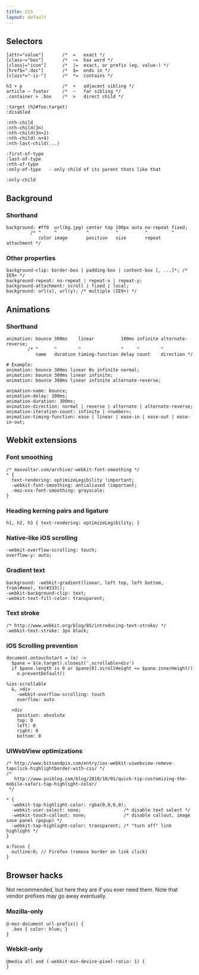 ```yaml
---
title: CSS
layout: default
---
```


Selectors
---------

    [attr="value"]       /*  =   exact */
    [class~="box"]       /*  ~=  has word */
    [class|="icon"]      /*  |=  exact, or prefix (eg, value-) */
    [href$=".doc"]       /*  $=  ends in */
    [class*="-is-"]      /*  *=  contains */

    h3 + p               /*  +   adjacent sibling */
    article ~ footer     /*  ~   far sibling */
    .container > .box    /*  >   direct child */

    :target (h2#foo:target)
    :disabled

    :nth-child
    :nth-child(3n)
    :nth-child(3n+2)
    :nth-child(-n+4)
    :nth-last-child(...)

    :first-of-type
    :last-of-type
    :nth-of-type
    :only-of-type   - only child of its parent thats like that

    :only-child

Background
----------

### Shorthand

    background: #ff0  url(bg.jpg) center top 100px auto no-repeat fixed;
             /* ^     ^           ^          ^          ^         ^
                color image       position   size       repeat    attachment */

### Other properties

    background-clip: border-box | padding-box | content-box [, ...]*; /* IE9+ */
    background-repeat: no-repeat | repeat-x | repeat-y;
    background-attachment: scroll | fixed | local;
    background: url(x), url(y); /* multiple (IE9+) */

Animations
----------

### Shorthand

    animation: bounce 300ms    linear          100ms infinite alternate-reverse;
            /* ^      ^        ^               ^     ^        ^
               name   duration timing-function delay count    direction */

    # Example:
    animation: bounce 300ms linear 0s infinite normal;
    animation: bounce 300ms linear infinite;
    animation: bounce 300ms linear infinite alternate-reverse;

    animation-name: bounce;
    animation-delay: 100ms;
    animation-duration: 300ms;
    animation-direction: normal | reverse | alternate | alternate-reverse;
    animation-iteration-count: infinite | <number>;
    animation-timing-function: ease | linear | ease-in | ease-out | ease-in-out;

Webkit extensions
-----------------

### Font smoothing

    /* maxvoltar.com/archive/-webkit-font-smoothing */
    * {
      text-rendering: optimizeLegibility !important;
      -webkit-font-smoothing: antialiased !important;
      -moz-osx-font-smoothing: grayscale;
    }

### Heading kerning pairs and ligature

    h1, h2, h3 { text-rendering: optimizeLegibility; }

### Native-like iOS scrolling

    -webkit-overflow-scrolling: touch;
    overflow-y: auto;

### Gradient text

    background: -webkit-gradient(linear, left top, left bottom, from(#eee), to(#333));
    -webkit-background-clip: text;
    -webkit-text-fill-color: transparent;

### Text stroke

    /* http://www.webkit.org/blog/85/introducing-text-stroke/ */
    -webkit-text-stroke: 3px black;

### iOS Scrolling prevention

    document.ontouchstart = (e) ->
      $pane = $(e.target).closest('.scrollable>div')
      if $pane.length is 0 or $pane[0].scrollHeight <= $pane.innerHeight()
        e.preventDefault()

    %ios-scrollable
      &, >div
        -webkit-overflow-scrolling: touch
        overflow: auto

      >div
        position: absolute
        top: 0
        left: 0
        right: 0
        bottom: 0

### UIWebView optimizations

    /* http://www.bitsandpix.com/entry/ios-webkit-uiwebview-remove-tapclick-highlightborder-with-css/ */
    /* 
       http://www.yuiblog.com/blog/2010/10/01/quick-tip-customizing-the-mobile-safari-tap-highlight-color/ 
     */

    * {
      -webkit-tap-highlight-color: rgba(0,0,0,0);
      -webkit-user-select: none;                /* disable text select */
      -webkit-touch-callout: none;              /* disable callout, image save panel (popup) */
      -webkit-tap-highlight-color: transparent; /* "turn off" link highlight */
    }

    a:focus {
      outline:0; // Firefox (remove border on link click)
    }

Browser hacks
-------------

Not recommended, but here they are if you ever need them. Note that vendor 
prefixes may go away eventually.

### Mozilla-only

    @-moz-document url-prefix() {
      .box { color: blue; }
    }

### Webkit-only

    @media all and (-webkit-min-device-pixel-ratio: 1) {
    }
